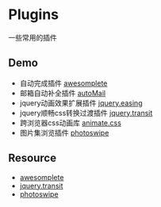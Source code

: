 # Plugins
一些常用的插件

## Demo
* 自动完成插件 [awesomplete](http://moamaoa.com/Plugins/js/awesomplete/demo.html)
* 邮箱自动补全插件 [autoMail](http://moamaoa.com/Plugins/jqueryplugins/automail/demo.html)
* jquery动画效果扩展插件 [jquery.easing](http://moamaoa.com/Plugins/jqueryplugins/easing/demo.html)
* jquery顺畅css转换过渡插件 [jquery.transit](http://moamaoa.com/Plugins/jqueryplugins/transit/demo.html)
* 跨浏览器css动画库 [animate.css](http://moamaoa.com/Plugins/css/animate/demo.html)
* 图片集浏览插件 [photoswipe](http://moamaoa.com/Plugins/js/photoswipe/demo.html)

## Resource
* [awesomplete](https://github.com/LeaVerou/awesomplete)
* [jquery.transit](https://github.com/rstacruz/jquery.transit)
* [photoswipe](https://github.com/dimsemenov/photoswipe)

